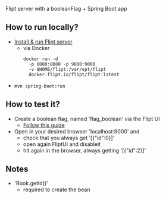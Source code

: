 Flipt server with a booleanFlag + Spring Boot app

## How to run locally?
* [Install & run Flipt server](https://docs.flipt.io/self-hosted/overview)
  * via Docker 
    ```
    docker run -d 
      -p 8080:8080 -p 9000:9000
      -v $HOME/flipt:/var/opt/flipt 
      docker.flipt.io/flipt/flipt:latest
    ```
* `mvn spring-boot:run`

## How to test it?
* Create a boolean flag, named 'flag_boolean' via the Flipt UI
  * [Follow this guide](https://docs.flipt.io/introduction#create-a-flag)
* Open in your desired browser 'localhost:9000' and
  * check that you always get '[{"id":0}]'
  * open again FliptUI and disableit
  * hit again in the browser, always getting '[{"id":2}]'

## Notes
* 'Book.getId()'
  * required to create the bean